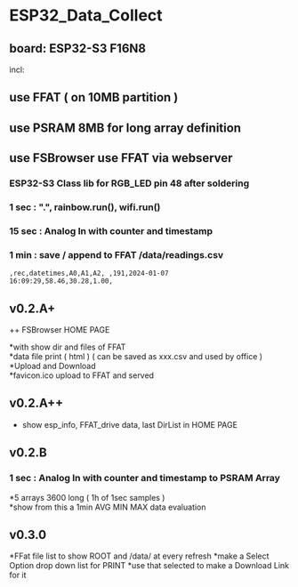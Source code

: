 # ESP32_Data_Collect
## board: ESP32-S3 F16N8
incl:<br/>
## use FFAT ( on 10MB partition )
## use PSRAM 8MB for long array definition
## use FSBrowser use FFAT via webserver 
### ESP32-S3 Class lib for RGB_LED pin 48 after soldering

### 1 sec : ".", rainbow.run(), wifi.run()

### 15 sec : Analog In with counter and timestamp

### 1 min : save / append to FFAT /data/readings.csv

<CODE>,rec,datetimes,A0,A1,A2,
,191,2024-01-07 16:09:29,58.46,30.28,1.00,</CODE>



## v0.2.A+

++ FSBrowser HOME PAGE

*with show dir and files of FFAT<br/>
*data file print ( html ) ( can be saved as xxx.csv and used by office )<br/>
*Upload and Download<br/>
*favicon.ico upload to FFAT and served<br/>

## v0.2.A++
* show esp_info, FFAT_drive data, last DirList in HOME PAGE

## v0.2.B
### 1 sec : Analog In with counter and timestamp to PSRAM Array
*5 arrays 3600 long ( 1h of 1sec samples )<br/>
*show from this a 1min AVG MIN MAX data evaluation<br/>

## v0.3.0
*FFat file list to show ROOT and /data/ at every refresh
*make a Select Option drop down list for PRINT
*use that selected to make a Download Link for it 
